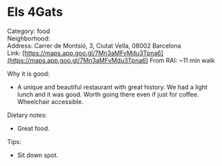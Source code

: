 # Els 4Gats
Category: food  
Neighborhood:   
Address: Carrer de Montsió, 3, Ciutat Vella, 08002 Barcelona  
Link: [https://maps.app.goo.gl/7Mn3aMFvMdu3Tpna6](https://maps.app.goo.gl/7Mn3aMFvMdu3Tpna6)
From RAI: ~11 min walk  

Why it is good:
-  A unique and beautiful restaurant with great history. We had a light lunch and it was good. Worth going there even if just for coffee. Wheelchair accessible. 

Dietary notes:
- Great food. 

Tips:
- Sit down spot.
